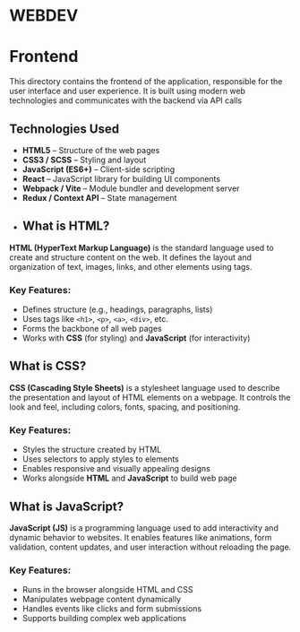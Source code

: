 # WEBDEV


# Frontend

This directory contains the frontend of the application, responsible for the user interface and user experience. It is built using modern web technologies and communicates with the backend via API calls

## Technologies Used

- **HTML5** – Structure of the web pages
- **CSS3 / SCSS** – Styling and layout
- **JavaScript (ES6+)** – Client-side scripting
- **React** – JavaScript library for building UI components
- **Webpack / Vite** – Module bundler and development server
- **Redux / Context API** – State management 
- ## What is HTML?

**HTML (HyperText Markup Language)** is the standard language used to create and structure content on the web. It defines the layout and organization of text, images, links, and other elements using tags.

### Key Features:
- Defines structure (e.g., headings, paragraphs, lists)
- Uses tags like `<h1>`, `<p>`, `<a>`, `<div>`, etc.
- Forms the backbone of all web pages
- Works with **CSS** (for styling) and **JavaScript** (for interactivity)

## What is CSS?

**CSS (Cascading Style Sheets)** is a stylesheet language used to describe the presentation and layout of HTML elements on a webpage. It controls the look and feel, including colors, fonts, spacing, and positioning.

### Key Features:
- Styles the structure created by HTML
- Uses selectors to apply styles to elements
- Enables responsive and visually appealing designs
- Works alongside **HTML** and **JavaScript** to build web page

## What is JavaScript?

**JavaScript (JS)** is a programming language used to add interactivity and dynamic behavior to websites. It enables features like animations, form validation, content updates, and user interaction without reloading the page.

### Key Features:
- Runs in the browser alongside HTML and CSS
- Manipulates webpage content dynamically
- Handles events like clicks and form submissions
- Supports building complex web applications
















